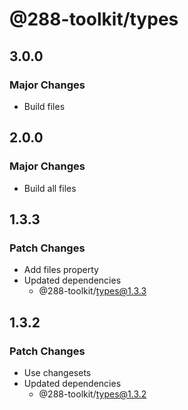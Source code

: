 # @288-toolkit/types

## 3.0.0

### Major Changes

- Build files

## 2.0.0

### Major Changes

- Build all files

## 1.3.3

### Patch Changes

- Add files property
- Updated dependencies
  - @288-toolkit/types@1.3.3

## 1.3.2

### Patch Changes

- Use changesets
- Updated dependencies
  - @288-toolkit/types@1.3.2
